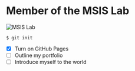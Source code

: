 # Member of the MSIS Lab

![MSIS Lab](https://avatars.githubusercontent.com/u/59193997?s=280&v=4)

```
$ git init
```
- [x] Turn on GitHub Pages
- [ ] Outline my portfolio
- [ ] Introduce myself to the world
